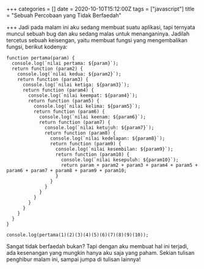 +++
categories = []
date = 2020-10-10T15:12:00Z
tags = ["javascript"]
title = "Sebuah Percobaan yang Tidak Berfaedah"

+++
Jadi pada malam ini aku sedang membuat suatu aplikasi, tapi ternyata muncul sebuah bug dan aku sedang malas untuk menanganinya. Jadilah tercetus sebuah keisengan, yaitu membuat fungsi yang mengembalikan fungsi, berikut kodenya:

    function pertama(param) {
      console.log(`nilai pertama: ${param}`);
      return function (param2) {
        console.log(`nilai kedua: ${param2}`);
        return function (param3) {
          console.log(`nilai ketiga: ${param3}`);
          return function (param4) {
            console.log(`nilai keempat: ${param4}`);
            return function (param5) {
              console.log(`nilai kelima: ${param5}`);
              return function (param6) {
                console.log(`nilai keenam: ${param6}`);
                return function (param7) {
                  console.log(`nilai ketujuh: ${param7}`);
                  return function (param8) {
                    console.log(`nilai kedelapan: ${param8}`);
                    return function (param9) {
                      console.log(`nilai kesembilan: ${param9}`);
                      return function (param10) {
                        console.log(`nilai kesepuluh: ${param10}`);
                        return param + param2 + param3 + param4 + param5 + param6 + param7 + param8 + param9 + param10;
                      }
                    }
                  }
                }
              }
            }
          }
        }
      }
    }
    
    console.log(pertama(1)(2)(3)(4)(5)(6)(7)(8)(9)(10));
    

Sangat tidak berfaedah bukan? Tapi dengan aku membuat hal ini terjadi, ada kesenangan yang mungkin hanya aku saja yang paham. Sekian tulisan penghibur malam ini, sampai jumpa di tulisan lainnya!